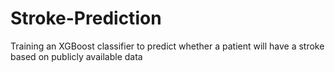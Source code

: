 # Stroke-Prediction
Training an XGBoost classifier to predict whether a patient will have a stroke based on publicly available data
